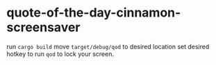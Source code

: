 # quote-of-the-day-cinnamon-screensaver

run `cargo build`
move `target/debug/qod` to desired location
set desired hotkey to run `qod` to lock your screen.

